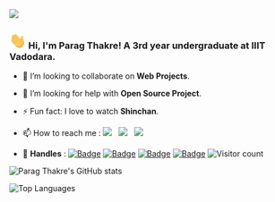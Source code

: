 <img src="https://media.giphy.com/media/jOV609ljhCAK1tba6u/giphy.gif">

### <img src="https://github.com/ABSphreak/ABSphreak/blob/master/gifs/Hi.gif" width="30px"> Hi, I'm Parag Thakre! A 3rd year undergraduate at IIIT Vadodara.
 
- 👯 I’m looking to collaborate on **Web Projects**.
- 🤔 I’m looking for help with **Open Source Project**.
- ⚡ Fun fact: I love to watch **Shinchan**.
- 📫 How to reach me :
  <a href="mailto:paragthakre53@gmail.com"><img src="https://img.shields.io/badge/gmail-%23D14836.svg?&style=for-the-badge&logo=gmail&logoColor=white" /></a>&nbsp;&nbsp;
  <a href="https://www.linkedin.com/in/parag-thakre-4688a31ab"><img src="https://img.shields.io/badge/linkedin-%230077B5.svg?&style=for-the-badge&logo=linkedin&logoColor=white" /></a>&nbsp;&nbsp;
  <a href="https://github.com/DARKMAN-5"><img src="https://img.shields.io/badge/github-black.svg?&style=for-the-badge&logo=github&logoColor=white" /></a>

- 🔭 **Handles** : 
[![Badge](https://cp-logo.vercel.app/leetcode/dark_man5?logo=true)](https://leetcode.com/dark_man5/)
[![Badge](https://cp-logo.vercel.app/codechef/dark_man?logo=true)](https://www.codechef.com/users/dark_man)
[![Badge](https://cp-logo.vercel.app/codeforces/dark_man55?logo=true)](https://codeforces.com/profile/dark_man55)
[![Badge](https://cp-logo.vercel.app/atcoder/DARK_MAN?logo=true)](https://atcoder.jp/users/DARK_MAN)
![Visitor count](https://visitor-badge.laobi.icu/badge?page_id=DARKMAN-5.DARKMAN-5)

![Parag Thakre's GitHub stats](https://github-readme-stats.vercel.app/api?username=DARKMAN-5&count_private=true&show_icons=true&theme=radical)

![Top Languages](https://github-readme-stats.vercel.app/api/top-langs/?username=DARKMAN-5&layout=compact&count_private=true&langs_count=5&theme=radical)

<!--
**DARKMAN-5/DARKMAN-5** is a ✨ _special_ ✨ repository because its `README.md` (this file) appears on your GitHub profile.
Here are some ideas to get you started:
-->
